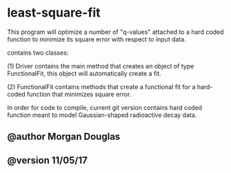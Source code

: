# least-square-fit

This program will optimize a number of "q-values" attached to a hard coded function to minimize its square error with respect to input data.

contains two classes:

(1) Driver contains the main method that creates an object of type FunctionalFit, this object will automatically create a fit.

(2) FunctionalFit contains methods that create a functional fit for a hard-coded
function that minimizes square error.

In order for code to compile, current git version contains hard coded function meant to model Gaussian-shaped radioactive decay data.

## @author Morgan Douglas
## @version 11/05/17
